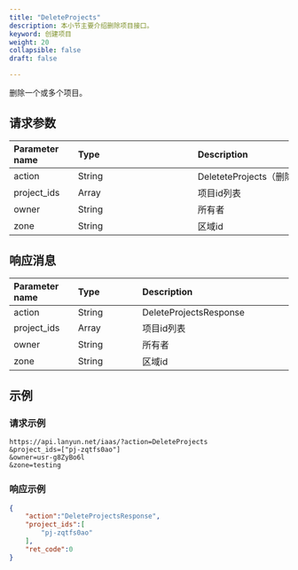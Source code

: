 ```yaml
---
title: "DeleteProjects"
description: 本小节主要介绍删除项目接口。 
keyword: 创建项目
weight: 20
collapsible: false
draft: false

---
```




删除一个或多个项目。

## 请求参数

| <span style="display:inline-block;width:100px">Parameter name</span> | <span style="display:inline-block;width:200">Type</span> | <span style="display:inline-block;width:280px">Description</span> | <span style="display:inline-block;width:100px">Required</span> |
| :----------------------------------------------------------- | :------------------------------------------------------- | :----------------------------------------------------------- | :----------------------------------------------------------- |
| action                                                       | String                                                   | DeleteteProjects（删除项目）                                 | true                                                         |
| project_ids                                                  | Array                                                    | 项目id列表                                                   | true                                                         |
| owner                                                        | String                                                   | 所有者                                                       | false                                                        |
| zone                                                         | String                                                   | 区域id                                                       | false                                                        |

## 响应消息

| <span style="display:inline-block;width:100px">Parameter name</span> | <span style="display:inline-block;width:100px">Type</span> | <span style="display:inline-block;width:380px">Description</span> |
| :----------------------------------------------------------- | :--------------------------------------------------------- | :----------------------------------------------------------- |
| action                                                       | String                                                     | DeleteProjectsResponse                                       |
| project_ids                                                  | Array                                                      | 项目id列表                                                   |
| owner                                                        | String                                                     | 所有者                                                       |
| zone                                                         | String                                                     | 区域id                                                       |

## 示例 

### 请求示例

```url
https://api.lanyun.net/iaas/?action=DeleteProjects
&project_ids=["pj-zqtfs0ao"]
&owner=usr-g8ZyBo6l
&zone=testing
```

### 响应示例

```json
{
    "action":"DeleteProjectsResponse",
    "project_ids":[
        "pj-zqtfs0ao"
    ],
    "ret_code":0
}
```